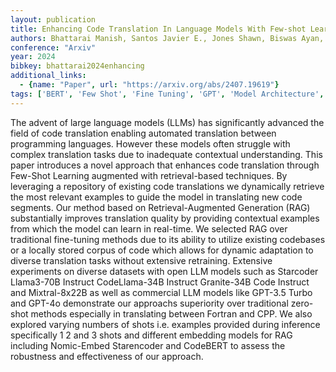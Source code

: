 ```yaml
---
layout: publication
title: Enhancing Code Translation In Language Models With Few-shot Learning Via Retrieval-augmented Generation
authors: Bhattarai Manish, Santos Javier E., Jones Shawn, Biswas Ayan, Alexandrov Boian, O'malley Daniel
conference: "Arxiv"
year: 2024
bibkey: bhattarai2024enhancing
additional_links:
  - {name: "Paper", url: "https://arxiv.org/abs/2407.19619"}
tags: ['BERT', 'Few Shot', 'Fine Tuning', 'GPT', 'Model Architecture', 'Pretraining Methods', 'RAG', 'Security', 'Training Techniques']
---
```

The advent of large language models (LLMs) has significantly advanced the field of code translation enabling automated translation between programming languages. However these models often struggle with complex translation tasks due to inadequate contextual understanding. This paper introduces a novel approach that enhances code translation through Few-Shot Learning augmented with retrieval-based techniques. By leveraging a repository of existing code translations we dynamically retrieve the most relevant examples to guide the model in translating new code segments. Our method based on Retrieval-Augmented Generation (RAG) substantially improves translation quality by providing contextual examples from which the model can learn in real-time. We selected RAG over traditional fine-tuning methods due to its ability to utilize existing codebases or a locally stored corpus of code which allows for dynamic adaptation to diverse translation tasks without extensive retraining. Extensive experiments on diverse datasets with open LLM models such as Starcoder Llama3-70B Instruct CodeLlama-34B Instruct Granite-34B Code Instruct and Mixtral-8x22B as well as commercial LLM models like GPT-3.5 Turbo and GPT-4o demonstrate our approachs superiority over traditional zero-shot methods especially in translating between Fortran and CPP. We also explored varying numbers of shots i.e. examples provided during inference specifically 1 2 and 3 shots and different embedding models for RAG including Nomic-Embed Starencoder and CodeBERT to assess the robustness and effectiveness of our approach.
